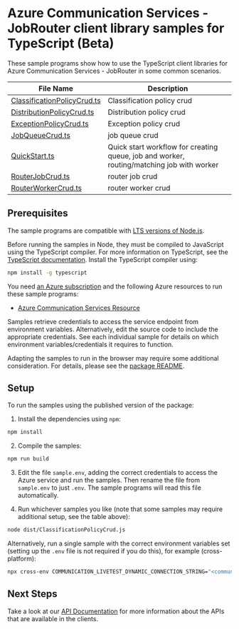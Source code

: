 # Azure Communication Services - JobRouter client library samples for TypeScript (Beta)

These sample programs show how to use the TypeScript client libraries for Azure Communication Services - JobRouter in some common scenarios.

| **File Name**                                           | **Description**                                                                           |
| ------------------------------------------------------- | ----------------------------------------------------------------------------------------- |
| [ClassificationPolicyCrud.ts][classificationpolicycrud] | Classification policy crud                                                                |
| [DistributionPolicyCrud.ts][distributionpolicycrud]     | Distribution policy crud                                                                  |
| [ExceptionPolicyCrud.ts][exceptionpolicycrud]           | Exception policy crud                                                                     |
| [JobQueueCrud.ts][jobqueuecrud]                         | job queue crud                                                                            |
| [QuickStart.ts][quickstart]                             | Quick start workflow for creating queue, job and worker, routing/matching job with worker |
| [RouterJobCrud.ts][routerjobcrud]                       | router job crud                                                                           |
| [RouterWorkerCrud.ts][routerworkercrud]                 | router worker crud                                                                        |

## Prerequisites

The sample programs are compatible with [LTS versions of Node.js](https://nodejs.org/about/releases/).

Before running the samples in Node, they must be compiled to JavaScript using the TypeScript compiler. For more information on TypeScript, see the [TypeScript documentation][typescript]. Install the TypeScript compiler using:

```bash
npm install -g typescript
```

You need [an Azure subscription][freesub] and the following Azure resources to run these sample programs:

- [Azure Communication Services Resource][createinstance_azurecommunicationservicesresource]

Samples retrieve credentials to access the service endpoint from environment variables. Alternatively, edit the source code to include the appropriate credentials. See each individual sample for details on which environment variables/credentials it requires to function.

Adapting the samples to run in the browser may require some additional consideration. For details, please see the [package README][package].

## Setup

To run the samples using the published version of the package:

1. Install the dependencies using `npm`:

```bash
npm install
```

2. Compile the samples:

```bash
npm run build
```

3. Edit the file `sample.env`, adding the correct credentials to access the Azure service and run the samples. Then rename the file from `sample.env` to just `.env`. The sample programs will read this file automatically.

4. Run whichever samples you like (note that some samples may require additional setup, see the table above):

```bash
node dist/ClassificationPolicyCrud.js
```

Alternatively, run a single sample with the correct environment variables set (setting up the `.env` file is not required if you do this), for example (cross-platform):

```bash
npx cross-env COMMUNICATION_LIVETEST_DYNAMIC_CONNECTION_STRING="<communication livetest dynamic connection string>" node dist/ClassificationPolicyCrud.js
```

## Next Steps

Take a look at our [API Documentation][apiref] for more information about the APIs that are available in the clients.

[classificationpolicycrud]: https://github.com/Azure/azure-sdk-for-js/blob/main/sdk/communication/communication-jobrouter/samples/v1-beta/typescript/src/ClassificationPolicyCrud.ts
[distributionpolicycrud]: https://github.com/Azure/azure-sdk-for-js/blob/main/sdk/communication/communication-jobrouter/samples/v1-beta/typescript/src/DistributionPolicyCrud.ts
[exceptionpolicycrud]: https://github.com/Azure/azure-sdk-for-js/blob/main/sdk/communication/communication-jobrouter/samples/v1-beta/typescript/src/ExceptionPolicyCrud.ts
[jobqueuecrud]: https://github.com/Azure/azure-sdk-for-js/blob/main/sdk/communication/communication-jobrouter/samples/v1-beta/typescript/src/JobQueueCrud.ts
[quickstart]: https://github.com/Azure/azure-sdk-for-js/blob/main/sdk/communication/communication-jobrouter/samples/v1-beta/typescript/src/QuickStart.ts
[routerjobcrud]: https://github.com/Azure/azure-sdk-for-js/blob/main/sdk/communication/communication-jobrouter/samples/v1-beta/typescript/src/RouterJobCrud.ts
[routerworkercrud]: https://github.com/Azure/azure-sdk-for-js/blob/main/sdk/communication/communication-jobrouter/samples/v1-beta/typescript/src/RouterWorkerCrud.ts
[apiref]: https://docs.microsoft.com/javascript/api/@azure/communication-jobrouter
[freesub]: https://azure.microsoft.com/free/
[createinstance_azurecommunicationservicesresource]: https://docs.microsoft.com/azure/communication-services/quickstarts/create-communication-resource
[package]: https://github.com/Azure/azure-sdk-for-js/tree/main/sdk/communication/communication-jobrouter/README.md
[typescript]: https://www.typescriptlang.org/docs/home.html
